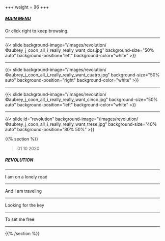 +++
weight = 96
+++

##### [MAIN MENU](#main_menu)

Or click right to keep browsing.

---

{{< slide background-image="/images/revolution/©aubrey_j_coon_all_i_really_really_want_dos.jpg" background-size="50% auto" background-position="left" background-color="white" >}}

---

{{< slide background-image="/images/revolution/©aubrey_j_coon_all_i_really_really_want_cuatro.jpg" background-size="50% auto" background-position="right" background-color="white" >}}

---

{{< slide background-image="/images/revolution/©aubrey_j_coon_all_i_really_really_want_cinco.jpg" background-size="50% auto" background-position="left" background-color="white" >}}

---

{{< slide id="revolution" background-image="/images/revolution/©aubrey_j_coon_all_i_really_really_want_trese.jpg" background-size="40% auto" background-position="80% 50%" >}}

{{% section %}}

> 01 10 2020

##### REVOLUTION

---

I am on a lonely road 

---

And I am traveling

---

Looking for the key 

---

To set me free

---

{{% /section %}}
